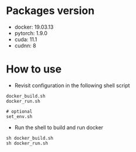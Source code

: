 # Packages version
- docker: 19.03.13
- pytorch: 1.9.0
- cuda: 11.1
- cudnn: 8

# How to use
- Revisit configuration in the following shell script
```
docker_build.sh
docker_run.sh

# optional
set_env.sh
```
- Run the shell to build and run docker
```
sh docker_build.sh
sh docker_run.sh
```